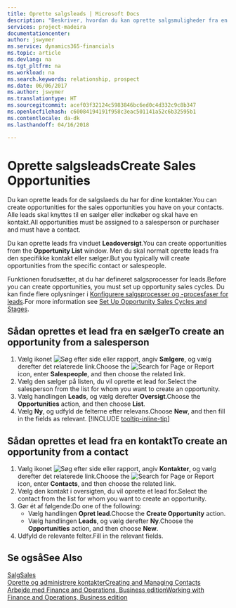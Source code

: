 ```yaml
---
title: Oprette salgsleads | Microsoft Docs
description: "Beskriver, hvordan du kan oprette salgsmuligheder fra en sælger eller kontakt i Finance and Operations, Business edition."
services: project-madeira
documentationcenter: 
author: jswymer
ms.service: dynamics365-financials
ms.topic: article
ms.devlang: na
ms.tgt_pltfrm: na
ms.workload: na
ms.search.keywords: relationship, prospect
ms.date: 06/06/2017
ms.author: jswymer
ms.translationtype: HT
ms.sourcegitcommit: acef03f32124c5983846bc6ed0c4d332c9c8b347
ms.openlocfilehash: c60084194191f958c3eac501141a52c6b32595b1
ms.contentlocale: da-dk
ms.lasthandoff: 04/16/2018

---
```

# <a name="create-sales-opportunities"></a><span data-ttu-id="11be0-103">Oprette salgsleads</span><span class="sxs-lookup"><span data-stu-id="11be0-103">Create Sales Opportunities</span></span>
<span data-ttu-id="11be0-104">Du kan oprette leads for de salgslaeds du har for dine kontakter.</span><span class="sxs-lookup"><span data-stu-id="11be0-104">You can create opportunities for the sales opportunities you have on your contacts.</span></span> <span data-ttu-id="11be0-105">Alle leads skal knyttes til en sælger eller indkøber og skal have en kontakt.</span><span class="sxs-lookup"><span data-stu-id="11be0-105">All opportunities must be assigned to a salesperson or purchaser and must have a contact.</span></span>

<span data-ttu-id="11be0-106">Du kan oprette leads fra vinduet **Leadoversigt**.</span><span class="sxs-lookup"><span data-stu-id="11be0-106">You can create opportunities from the **Opportunity List** window.</span></span> <span data-ttu-id="11be0-107">Men du skal normalt oprette leads fra den specifikke kontakt eller sælger.</span><span class="sxs-lookup"><span data-stu-id="11be0-107">But you typically will create opportunities from the specific contact or salespeople.</span></span>

<span data-ttu-id="11be0-108">Funktionen forudsætter, at du har defineret salgsprocesser for leads.</span><span class="sxs-lookup"><span data-stu-id="11be0-108">Before you can create opportunities, you must set up opportunity sales cycles.</span></span> <span data-ttu-id="11be0-109">Du kan finde flere oplysninger i [Konfigurere salgsprocesser og -procesfaser for leads](marketing-how-setup-opportunity-sales-cycles-stages.md).</span><span class="sxs-lookup"><span data-stu-id="11be0-109">For more information see [Set Up Opportunity Sales Cycles and Stages](marketing-how-setup-opportunity-sales-cycles-stages.md).</span></span>

## <a name="to-create-an-opportunity-from-a-salesperson"></a><span data-ttu-id="11be0-110">Sådan oprettes et lead fra en sælger</span><span class="sxs-lookup"><span data-stu-id="11be0-110">To create an opportunity from a salesperson</span></span>
1. <span data-ttu-id="11be0-111">Vælg ikonet ![Søg efter side eller rapport](media/ui-search/search_small.png "Ikonet Søg efter side eller rapport"), angiv **Sælgere**, og vælg derefter det relaterede link.</span><span class="sxs-lookup"><span data-stu-id="11be0-111">Choose the ![Search for Page or Report](media/ui-search/search_small.png "Search for Page or Report icon") icon, enter **Salespeople**, and then choose the related link.</span></span>
2. <span data-ttu-id="11be0-112">Vælg den sælger på listen, du vil oprette et lead for.</span><span class="sxs-lookup"><span data-stu-id="11be0-112">Select the salesperson from the list for whom you want to create an opportunity.</span></span>
3. <span data-ttu-id="11be0-113">Vælg handlingen **Leads**, og vælg derefter **Oversigt**.</span><span class="sxs-lookup"><span data-stu-id="11be0-113">Choose the **Opportunities** action, and then choose **List**.</span></span>
4. <span data-ttu-id="11be0-114">Vælg **Ny**, og udfyld de felterne efter relevans.</span><span class="sxs-lookup"><span data-stu-id="11be0-114">Choose **New**, and then fill in the fields as relevant.</span></span> [!INCLUDE [tooltip-inline-tip](includes/tooltip-inline-tip_md.md)]  



## <a name="to-create-an-opportunity-from-a-contact"></a><span data-ttu-id="11be0-115">Sådan oprettes et lead fra en kontakt</span><span class="sxs-lookup"><span data-stu-id="11be0-115">To create an opportunity from a contact</span></span>
1. <span data-ttu-id="11be0-116">Vælg ikonet ![Søg efter side eller rapport](media/ui-search/search_small.png "Ikonet Søg efter side eller rapport"), angiv **Kontakter**, og vælg derefter det relaterede link.</span><span class="sxs-lookup"><span data-stu-id="11be0-116">Choose the ![Search for Page or Report](media/ui-search/search_small.png "Search for Page or Report icon") icon, enter **Contacts**, and then choose the related link.</span></span>
2. <span data-ttu-id="11be0-117">Vælg den kontakt i oversigten, du vil oprette et lead for.</span><span class="sxs-lookup"><span data-stu-id="11be0-117">Select the contact from the list for whom you want to create an opportunity.</span></span>
3. <span data-ttu-id="11be0-118">Gør ét af følgende:</span><span class="sxs-lookup"><span data-stu-id="11be0-118">Do one of the following:</span></span>
   * <span data-ttu-id="11be0-119">Vælg handlingen **Opret lead**.</span><span class="sxs-lookup"><span data-stu-id="11be0-119">Choose the **Create Opportunity** action.</span></span>
   * <span data-ttu-id="11be0-120">Vælg handlingen **Leads**, og vælg derefter **Ny**.</span><span class="sxs-lookup"><span data-stu-id="11be0-120">Choose the  **Opportunities** action, and then choose **New**.</span></span>
4. <span data-ttu-id="11be0-121">Udfyld de relevante felter.</span><span class="sxs-lookup"><span data-stu-id="11be0-121">Fill in the relevant fields.</span></span>

## <a name="see-also"></a><span data-ttu-id="11be0-122">Se også</span><span class="sxs-lookup"><span data-stu-id="11be0-122">See Also</span></span>
[<span data-ttu-id="11be0-123">Salg</span><span class="sxs-lookup"><span data-stu-id="11be0-123">Sales</span></span>](sales-manage-sales.md)  
[<span data-ttu-id="11be0-124">Oprette og administrere kontakter</span><span class="sxs-lookup"><span data-stu-id="11be0-124">Creating and Managing Contacts</span></span>](marketing-contacts.md)  
[<span data-ttu-id="11be0-125">Arbejde med Finance and Operations, Business edition</span><span class="sxs-lookup"><span data-stu-id="11be0-125">Working with Finance and Operations, Business edition</span></span>](ui-work-product.md)

